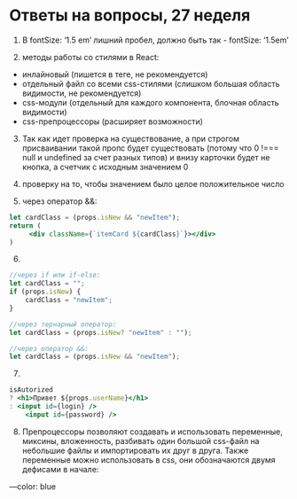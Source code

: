 # Ответы на вопросы, 27 неделя

1) В fontSize: ‘1.5 em’ лишний пробел, должно быть так - fontSize: ‘1.5em’

2) методы работы со стилями в React:

- инлайновый (пишется в теге, не рекомендуется)
- отдельный файл со всеми css-стилями (слишком большая область видимости, не рекомендуется)
- css-модули (отдельный для каждого компонента, блочная область видимости)
- css-препроцессоры (расширяет возможности)

3) Так как идет проверка на существование, а при строгом присваивании такой пропс будет существовать (потому что 0 !=== null и undefined за счет разных типов) и внизу карточки будет не кнопка, а счетчик с исходным значением 0 

4) проверку на то, чтобы значением было целое положительное число

5) через оператор &&:

```jsx
let cardClass = (props.isNew && "newItem");
return (
     <div className={`itemCard ${cardClass}`}></div>
)
```

6) 

```jsx
//через if или if-else:
let cardClass = "";
if (props.isNew) {
	cardClass = "newItem";
}

//через тернарный оператор:
let cardClass = (props.isNew? "newItem" : "");

//через оператор &&:
let cardClass = (props.isNew && "newItem");
```

7)

```jsx
isAutorized
? <h1>Привет ${props.userName}</h1>
: <input id={login} />
	<input id={password} />
```

8) Препроцессоры позволяют создавать и использовать переменные, миксины, вложенность, разбивать один большой css-файл на небольшие файлы и импортировать их друг в друга. Также переменные можно использовать в css, они обозначаются двумя дефисами в начале: 

—color: blue